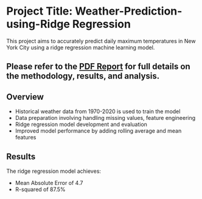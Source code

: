 #  Project Title: Weather-Prediction-using-Ridge Regression
This project aims to accurately predict daily maximum temperatures in New York City using a ridge regression machine learning model.
##  Please refer to the [PDF Report](./Weather_Prediction_Project_Report.pdf) for full details on the methodology, results, and analysis.
## Overview
- Historical weather data from 1970-2020 is used to train the model 
- Data preparation involving handling missing values, feature engineering
- Ridge regression model development and evaluation
- Improved model performance by adding rolling average and mean features
## Results
The ridge regression model achieves:
- Mean Absolute Error of 4.7
- R-squared of 87.5%

